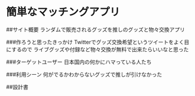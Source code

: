 # 簡単なマッチングアプリ

##サイト概要
ランダムで販売されるグッズを推しのグッズと物々交換アプリ

###作ろうと思ったきっかけ
Twitterでグッズ交換希望というツイートをよく目にするので
ライブグッズや付録など物々交換が無料で出来たらいいなと思った

###ターゲットユーザー
日本国内の何かにハマっている人たち

###利用シーン
何がでるかわからないグッズで推しが引けなかった

##設計書